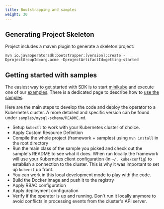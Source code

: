 ```yaml
---
title: Bootstrapping and samples
weight: 30
---
```


## Generating Project Skeleton

Project includes a maven plugin to generate a skeleton project:

```shell
mvn io.javaoperatorsdk:bootstrapper:[version]:create -DprojectGroupId=org.acme -DprojectArtifactId=getting-started
```

## Getting started with samples

The easiest way to get started with SDK is to start
[minikube](https://kubernetes.io/docs/tasks/tools/install-minikube/) and
execute one of our [examples](https://github.com/java-operator-sdk/java-operator-sdk/tree/main/sample-operators).
There is a dedicated page to describe how to [use the samples](/docs/using-samples).

Here are the main steps to develop the code and deploy the operator to a Kubernetes cluster.
A more detailed and specific version can be found under `samples/mysql-schema/README.md`.


- Setup `kubectl` to work with your Kubernetes cluster of choice. 
- Apply Custom Resource Definition
- Compile the whole project (framework + samples) using `mvn install` in the root directory
- Run the main class of the sample you picked and check out the sample's README to see what it
   does. When run locally the framework will use your Kubernetes client configuration (in `~/.
   kube/config`) to establish a connection to the cluster. This is why it was important to set
   up `kubectl` up front.
- You can work in this local development mode to play with the code.
- Build the Docker image and push it to the registry
- Apply RBAC configuration
- Apply deployment configuration
- Verify if the operator is up and running. Don't run it locally anymore to avoid conflicts in
   processing events from the cluster's API server.



